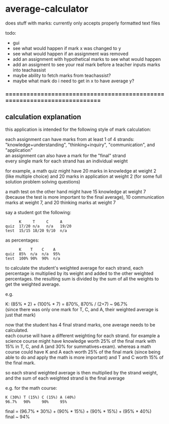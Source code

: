 # average-calculator
does stuff with marks: currently only accepts properly formatted text files

todo:
- gui
- see what would happen if mark x was changed to y
- see what would happen if an assignment was removed
- add an assignment with hypothetical marks to see what would happen
- add an assigment to see your real mark before a teacher inputs marks into teachassist
- maybe ability to fetch marks from teachassist?
- maybe what mark do i need to get in x to have average y?

### ========================================================================

## calculation explanation
this application is intended for the following style of mark calculation:

each assignment can have marks from at least 1 of 4 strands: "knowledge+understanding", "thinking+inquiry", "communication", and "application"\
an assignment can also have a mark for the "final" strand\
every single mark for each strand has an individual weight

for example, a math quiz might have 20 marks in knowledge at weight 2 (like multiple choice) and 20 marks in application at weight 2 (for some full solution problem solving questions)

a math test on the other hand might have 15 knowledge at weight 7 (because the test is more important to the final average), 10 communication marks at weight 7, and 20 thinking marks at weight 7

say a student got the following:
```
      K     T     C     A
quiz  17/20 n/a   n/a   19/20
test  15/15 18/20 9/10  n/a
```

as percentages:
```
      K    T    C    A
quiz  85%  n/a  n/a  95%
test  100% 90%  90%  n/a
```

to calculate the student's weighted average for each strand, each percentage is multiplied by its weight and added to the other weighted percentages. the resulting sum is divided by the sum of all the weights to get the weighted average.

e.g.

K: (85% * 2) + (100% * 7) = 870%, 870% / (2+7) ~ 96.7%\
(since there was only one mark for T, C, and A, their weighted average is just that mark)

now that the student has 4 final strand marks, one average needs to be calculated.\
each course will have a different weighting for each strand. for example a science course might have knowledge worth 25% of the final mark with 15% in T, C, and A (and 30% for summatives+exam). whereas a math course could have K and A each worth 25% of the final mark (since being able to do and apply the math is more important) and T and C worth 15% of the final mark.

so each strand weighted average is then multiplied by the strand weight, and the sum of each weighted strand is the final average

e.g. for the math course:
```
K (30%) T (15%) C (15%) A (40%)
96.7%   90%     90%     95%
```

final = (96.7% * 30%) + (90% * 15%) + (90% * 15%) + (95% * 40%)\
final ~ 94%
